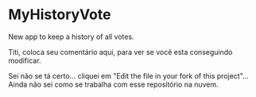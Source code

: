 # MyHistoryVote
New app to keep a history of all votes.

Titi, coloca seu comentário aqui, para ver se você esta conseguindo modificar.


  Sei não se tá certo... cliquei em "Edit the file in your fork of this project"...
  Ainda não sei como se trabalha com esse repositório na nuvem.
